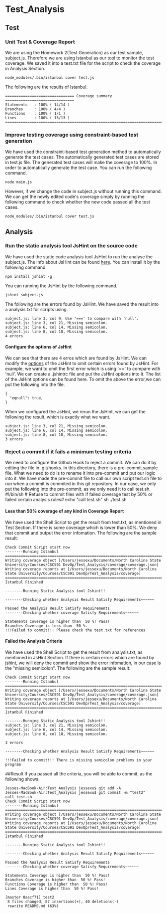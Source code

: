 # Test_Analysis

## Test
### Unit Test & Coverage Report

We are using the Homework 2(Test Generation) as our test sample, subject.js. Therefore we are using Istanbul as our tool to monitor the test coverage.
We saved it into a test.txt file for the script to check the coverage in Analysis Section.

	node_modules/.bin/istanbul cover test.js
		
The following are the results of Istanbul. 

	=============================== Coverage summary ===============================
	Statements   : 100% ( 14/14 )
	Branches     : 100% ( 4/4 )
	Functions    : 100% ( 1/1 )
	Lines        : 100% ( 13/13 )
	================================================================================
	
### Improve testing coverage using constraint-based test generation
We have used the constraint-based test generation method to automatically generate the test cases. The automatically generated test cases are stored in test.js file.
The generated test cases will make the coverage to 100%. In order to automatically generate the test case. You can run the following command.

	node main.js
However, if we change the code in subject.js without running this command. We can get the newly edited code's coverage simply by running the following command to check whether the new code passed all the test cases.

	node_modules/.bin/istanbul cover test.js

## Analysis

### Run the static analysis tool JsHint on the source code 
We have used the static code analysis tool JsHint to run the analyse the subject.js. The info about JsHint can be found [here](http://jshint.com/docs/).
You can install it by the following command.

	npm install jshint -g
You can running the JsHint by the following command.

	jshint subject.js
	
The following are the errors found by JsHint. We have saved the result into a analysis.txt for scripts using.

	subject.js: line 3, col 9, Use '===' to compare with 'null'.
	subject.js: line 3, col 21, Missing semicolon.
	subject.js: line 6, col 14, Missing semicolon.
	subject.js: line 8, col 18, Missing semicolon.
	4 errors

#### Configure the options of JsHint
We can see that there are 4 erros which are found by JsHint. We can modify the [options](http://jshint.com/docs/options/) of the JsHint to omit certain errors found by JsHint.
For example, we want to omit the first error which is using '==' to compare with 'null'.
We can create a .jshintrc file and put the JsHint options into it. The list of the JsHint options can be found here. To omit the above the error,we can put the following into the file.

	{
	  "eqnull": true,
	}
When we configured the JsHint, we rerun the JsHint, we can get the following the result, which is exactly what we want.

	subject.js: line 3, col 21, Missing semicolon.
	subject.js: line 6, col 14, Missing semicolon.
	subject.js: line 8, col 18, Missing semicolon.
	3 errors
### Reject a commit if it fails a minimum testing criteria
We need to configure the Github Hook to reject a commit. We can do it by editing the file in .git/hooks. In this directory, there is a pre-commit.sample file. What we need to do is to rename it into pre-commit and put our logic into it. We have made the pre-commit file to call our own script test.sh file to run when a commit is commited in this git repository. 
In our case, we only put the following into the pre-commit, as we only need it to call test.sh.
	#!/bin/sh
	# Refuse to commit files with if failed coverage test by 50% or failed certain analysis rules#
	echo "call test.sh"
	sh ./test.sh

#### Less than 50% coverage of any kind in Coverage Report
We have used the Shell Script to get the result from test.txt, as mentioned in Test Section. If there is some coverage which is lower than 50%. We deny that commit and output the error infomation.
The following are the sample result:

	Check Commit Script start now
	--------Running Istanbul
	=============================================================================
	Writing coverage object [/Users/jessexu/Documents/North Carolina State University/Courses/CSC591 DevOp/Test_Analysis/coverage/coverage.json]
	Writing coverage reports at [/Users/jessexu/Documents/North Carolina State University/Courses/CSC591 DevOp/Test_Analysis/coverage]
	=============================================================================
	Istanbul Finished

	--------Running Static Analysis tool Jshint!!

	--------Checking whether Analysis Result Satisfy Requirements~~~~~~

	Passed the Analysis Result Satisfy Requirements 
	--------Checking whether coverage Satisfy Requirements~~~~~~

	Statements Coverage is higher than  50 %! Pass!
	Branches Coverage is less than  50 %.
	!!!Failed to commit!!! Please check the test.txt for references

#### Failed the Analysis Criteria 
We have used the Shell Script to get the result from analysis.txt, as mentioned in JsHint Section. If there is certain errors which are found by jshint, we will deny the commit and show the error infomation, in our case is the "missing semicolon". 
The following are the sample result:

	Check Commit Script start now
	--------Running Istanbul
	=============================================================================
	Writing coverage object [/Users/jessexu/Documents/North Carolina State University/Courses/CSC591 DevOp/Test_Analysis/coverage/coverage.json]
	Writing coverage reports at [/Users/jessexu/Documents/North Carolina State University/Courses/CSC591 DevOp/Test_Analysis/coverage]
	=============================================================================
	Istanbul Finished

	--------Running Static Analysis tool Jshint!!
	subject.js: line 3, col 21, Missing semicolon.
	subject.js: line 6, col 14, Missing semicolon.
	subject.js: line 8, col 18, Missing semicolon.

	3 errors

	--------Checking whether Analysis Result Satisfy Requirements~~~~~~

	!!!Failed to commit!!! There is missing semicolon problems in your program
##Result
If you passed all the criteria, you will be able to commit, as the following shows.

	Jesses-MacBook-Air:Test_Analysis jessexu$ git add -A
	Jesses-MacBook-Air:Test_Analysis jessexu$ git commit -m "test2"
	call test.sh
	Check Commit Script start now
	--------Running Istanbul
	=============================================================================
	Writing coverage object [/Users/jessexu/Documents/North Carolina State University/Courses/CSC591 DevOp/Test_Analysis/coverage/coverage.json]
	Writing coverage reports at [/Users/jessexu/Documents/North Carolina State University/Courses/CSC591 DevOp/Test_Analysis/coverage]
	=============================================================================
	Istanbul Finished

	--------Running Static Analysis tool Jshint!!

	--------Checking whether Analysis Result Satisfy Requirements~~~~~~

	Passed the Analysis Result Satisfy Requirements 
	--------Checking whether coverage Satisfy Requirements~~~~~~

	Statements Coverage is higher than  50 %! Pass!
	Branches Coverage is higher than  50 %! Pass!
	Functions Coverage is higher than  50 %! Pass!
	Lines Coverage is higher than  50 %! Pass!

	[master 0aacf71] test2
	 8 files changed, 87 insertions(+), 40 deletions(-)
	 rewrite README.md (63%)
